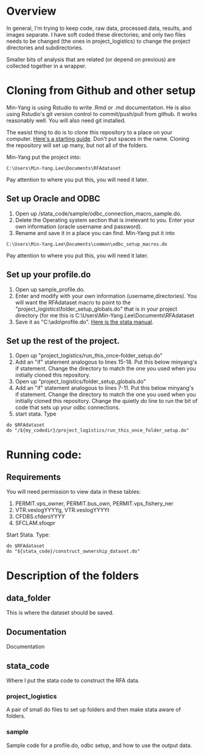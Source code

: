 # Overview
In general, I'm trying to keep code, raw data, processed data, results, and images separate.  I have soft coded these directories; and only two files needs to be changed (the ones in project_logistics) to change the project directories and subdirectories.

Smaller bits of analysis that are related (or depend on previous) are collected together in a wrapper.

# Cloning from Github and other setup
Min-Yang is using Rstudio to write .Rmd or .md documentation. He is also using Rstudio's git version control to commit/push/pull from github. It works reasonably well.  You will also need git installed.

The easist thing to do is to clone this repository to a place on your computer. [Here's a starting guide](https://cfss.uchicago.edu/setup/git-with-rstudio/).  Don't put spaces in the name.  Cloning the repository will set up many, but not all of the folders.

Min-Yang put the project into:
```
C:\Users\Min-Yang.Lee\Documents\RFAdataset
```
Pay attention to where you put this, you will need it later.

## Set up Oracle and ODBC
1.  Open up /stata_code/sample/odbc_connection_macro_sample.do. 
1.  Delete the Operating system section that is irrelevant to you.  Enter your own information (oracle username and password).  
1.  Rename and save it in a place you can find. Min-Yang put it into 
```
C:\Users\Min-Yang.Lee\Documents\common\odbc_setup_macros.do
```
Pay attention to where you put this, you will need it later.


## Set up your profile.do
1. Open up sample_profile.do.
1. Enter and modify with your own information (username,directories).  You will want the RFAdataset macro to point to the "project_logistics\folder_setup_globals.do" that is in your project directory (for me this is C:\Users\Min-Yang.Lee\Documents\RFAdataset
1. Save it as "C:\ado\profile.do".  [Here is the stata manual](https://www.stata.com/manuals15/gsub.pdf). 


## Set up the rest of the project. 
1. Open up "project_logistics/run_this_once-folder_setup.do"
1.  Add an "if" statement analogous to lines 15-18.  Put this below minyang's if statement.  Change the directory to match the one you used when you initially cloned this repository.
1. Open up "project_logistics/folder_setup_globals.do"
1.  Add an "if" statement analogous to lines 7-11. Put this below minyang's if statement.  Change the directory to match the one you used when you initially cloned this repository.  Change the quietly do line to run the bit of code that sets up your odbc connections.
4. start stata. Type
```
do $RFAdataset 
do "/${my_codedir}/project_logistics/run_this_once_folder_setup.do"
```

# Running code:

## Requirements
You will need permission to view data in these tables:
1. PERMIT.vps_owner,  PERMIT.bus_own, PERMIT.vps_fishery_ner
1. VTR.veslogYYYYg, VTR.veslogYYYYt  
1. CFDBS.cfdersYYYY 
1. SFCLAM.sfoqpr

Start Stata. Type:
```
do $RFAdataset 
do "${stata_code}/construct_ownership_dataset.do"
```

# Description of the folders

## data_folder
This is where the dataset should be saved.

## Documentation
Documentation

## stata_code
Where I put the stata code to construct the RFA data.

### project_logistics
A pair of small do files to set up folders and then make stata aware of folders.

### sample
Sample code for a profile.do, odbc setup, and how to use the output data.


